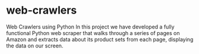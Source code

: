 # web-crawlers
Web Crawlers using Python
In this project we have developed a fully functional Python web scraper that walks through a series of pages on Amazon and extracts data about its product sets from each page, displaying the data on our screen.

